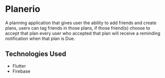 # Planerio
A planning application that gives user the ability to add friends and create plans, users can tag friends in those plans, if those friend(s) choose to accept that plan every user who accepted that plan will receive a reminding notification when that plan is Due.
## Technologies Used
- Flutter
- Firebase


